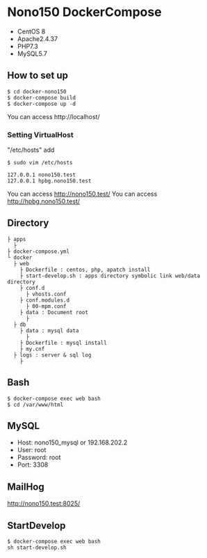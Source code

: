 # Nono150 DockerCompose

- CentOS 8
- Apache2.4.37
- PHP7.3
- MySQL5.7

## How to set up

```
$ cd docker-nono150
$ docker-compose build
$ docker-compose up -d
```

You can access http://localhost/

### Setting VirtualHost

"/etc/hosts" add

```
$ sudo vim /etc/hosts
```

```
127.0.0.1 nono150.test
127.0.0.1 hpbg.nono150.test
```

You can access http://nono150.test/
You can access http://hpbg.nono150.test/

## Directory

```
├ apps
  ├
├ docker-compose.yml
└ docker
  ├ web
    ├ Dockerfile : centos, php, apatch install
    ├ start-develop.sh : apps directory symbolic link web/data directory
    ├ conf.d
      ├ vhosts.conf
    ├ conf.modules.d
      ├ 00-mpm.conf
    ├ data : Document root
      ├
  ├ db
    ├ data : mysql data
      ├
    ├ Dockerfile : mysql install
    ├ my.cnf
  ├ logs : server & sql log
    ├
```

## Bash

```
$ docker-compose exec web bash
$ cd /var/www/html
```

## MySQL

- Host: nono150_mysql or 192.168.202.2
- User: root
- Password: root
- Port: 3308

## MailHog

http://nono150.test:8025/

## StartDevelop

```
$ docker-compose exec web bash
sh start-develop.sh
```
